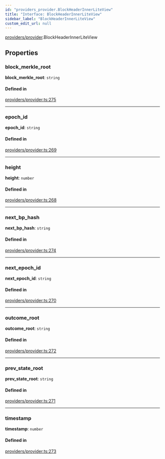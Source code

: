 ```yaml
---
id: "providers_provider.BlockHeaderInnerLiteView"
title: "Interface: BlockHeaderInnerLiteView"
sidebar_label: "BlockHeaderInnerLiteView"
custom_edit_url: null
---
```


[providers/provider](../modules/providers_provider.md).BlockHeaderInnerLiteView

## Properties

### block\_merkle\_root

 **block\_merkle\_root**: `string`

#### Defined in

[providers/provider.ts:275](https://github.com/near/near-api-js/blob/ecc6fa8f/packages/near-api-js/src/providers/provider.ts#L275)

___

### epoch\_id

 **epoch\_id**: `string`

#### Defined in

[providers/provider.ts:269](https://github.com/near/near-api-js/blob/ecc6fa8f/packages/near-api-js/src/providers/provider.ts#L269)

___

### height

 **height**: `number`

#### Defined in

[providers/provider.ts:268](https://github.com/near/near-api-js/blob/ecc6fa8f/packages/near-api-js/src/providers/provider.ts#L268)

___

### next\_bp\_hash

 **next\_bp\_hash**: `string`

#### Defined in

[providers/provider.ts:274](https://github.com/near/near-api-js/blob/ecc6fa8f/packages/near-api-js/src/providers/provider.ts#L274)

___

### next\_epoch\_id

 **next\_epoch\_id**: `string`

#### Defined in

[providers/provider.ts:270](https://github.com/near/near-api-js/blob/ecc6fa8f/packages/near-api-js/src/providers/provider.ts#L270)

___

### outcome\_root

 **outcome\_root**: `string`

#### Defined in

[providers/provider.ts:272](https://github.com/near/near-api-js/blob/ecc6fa8f/packages/near-api-js/src/providers/provider.ts#L272)

___

### prev\_state\_root

 **prev\_state\_root**: `string`

#### Defined in

[providers/provider.ts:271](https://github.com/near/near-api-js/blob/ecc6fa8f/packages/near-api-js/src/providers/provider.ts#L271)

___

### timestamp

 **timestamp**: `number`

#### Defined in

[providers/provider.ts:273](https://github.com/near/near-api-js/blob/ecc6fa8f/packages/near-api-js/src/providers/provider.ts#L273)

